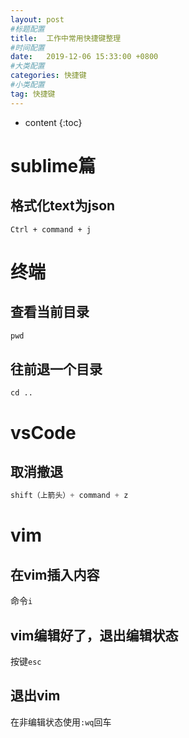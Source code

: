 ```yaml
---
layout: post
#标题配置
title:  工作中常用快捷键整理
#时间配置
date:   2019-12-06 15:33:00 +0800
#大类配置
categories: 快捷键
#小类配置
tag: 快捷键
---
```


* content
{:toc}


sublime篇
=========
格式化text为json
------
```JS
Ctrl + command + j
```


终端
=========
查看当前目录
-------
```js
pwd
```

往前退一个目录
-----
`cd ..`


vsCode
======
取消撤退
------
```js
shift（上箭头）+ command + z
```

vim
======
在vim插入内容
-----
命令`i`

vim编辑好了，退出编辑状态
----
按键`esc`

退出vim
----
在非编辑状态使用`:wq`回车


